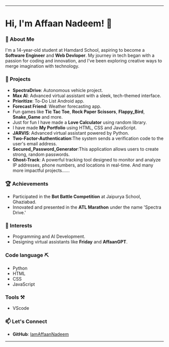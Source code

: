 
---

# Hi, I'm Affaan Nadeem! 👋  

### 🌟 About Me  
I'm a 14-year-old student at Hamdard School, aspiring to become a **Software Engineer** and **Web Devloper**. My journey in tech began with a passion for coding and innovation, and I’ve been exploring creative ways to merge imagination with technology.

### 🚀 Projects  
- **SpectraDrive**: Autonomous vehicle project.  
- **Max AI**: Advanced virtual assistant with a sleek, tech-themed interface.  
- **Prioritize**: To-Do List Android app.  
- **Forecast Friend**: Weather forecasting app.  
- Fun games like **Tic Tac Toe**, **Rock Paper Scissors**, **Flappy_Bird**, **Snake_Game** and more.
- Just for fun I have made a **Love Calculator** using random library.
- I have made **My Portfolio** using HTML, CSS and JavaScript.
- **JARVIS**: Advanced virtual assistant powered by Python.
- **Two-Factor-Authentication**:The system sends a verification code to the user's email address.
- **Secured_Password_Generator**:This application allows users to create strong, random passwords.
- **Ghost-Track**: A powerful tracking tool designed to monitor and analyze IP addresses, phone numbers, and locations in real-time.
  And many more impactful projects......

### 🏆 Achievements  
- Participated in the **Bot Battle Competition** at Jaipurya School, Ghaziabad.  
- Innovated and presented in the **ATL Marathon** under the name 'Spectra Drive.'

### 🌱 Interests  
- Programming and AI Development.  
- Designing virtual assistants like **Friday** and **AffaanGPT**.

### Code language ⛏️
- Python
- HTML
- CSS
- JavaScript

### Tools ⚒️
- VScode
### 📫 Let's Connect  
- **GitHub**: [IamAffaanNadeem](https://github.com/IamAffaanNadeem)

---


